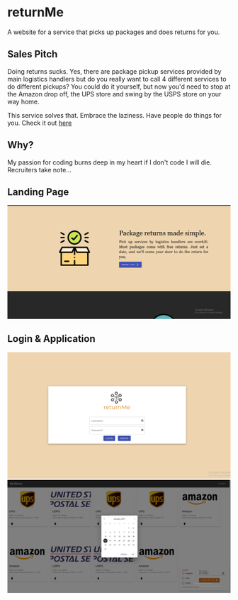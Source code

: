 # returnMe

A website for a service that picks up packages and does returns for you.

## Sales Pitch
Doing returns sucks. Yes, there are package pickup services provided by main logistics handlers but do you really want to call 4 different services to do different pickups?
You could do it yourself, but now you'd need to stop at the Amazon drop off, the UPS store and swing by the USPS store on your way home. 

This service solves that. Embrace the laziness. Have people do things for you. Check it out [here](https://nameless-taiga-55837.herokuapp.com/landing)

## Why? 
My passion for coding burns deep in my heart if I don't code I will die. Recruiters take note...

## Landing Page
![Proof](https://github.com/liewrichmond/returnMe/blob/main/images/returnProof1.PNG)

## Login & Application
![Proof2](https://github.com/liewrichmond/returnMe/blob/main/images/returnProof2.PNG)
![Proof3](https://github.com/liewrichmond/returnMe/blob/main/images/returnProof3.PNG)
